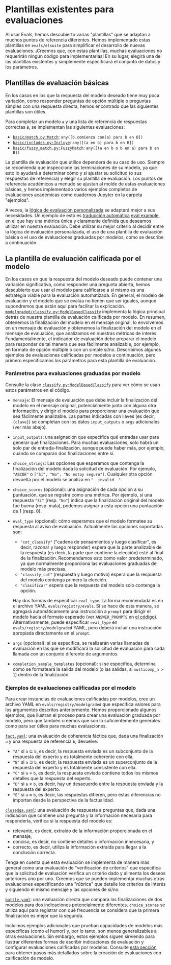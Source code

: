 # Plantillas existentes para evaluaciones

Al usar Evals, hemos descubierto varias "plantillas" que se adaptan a muchos puntos de referencia diferentes. Hemos implementado estas plantillas en `evals/elsuite` para simplificar el desarrollo de nuevas evaluaciones. ¡Creemos que, con estas plantillas, muchas evaluaciones no requerirán ningún código para implementarlas! En su lugar, elegirá una de las plantillas existentes y simplemente especificará el conjunto de datos y los parámetros.

## Plantillas de evaluación básicas

En los casos en los que la respuesta del modelo deseado tiene muy poca variación, como responder preguntas de opción múltiple o preguntas simples con una respuesta directa, hemos encontrado que las siguientes plantillas son útiles.

Para completar un modelo `a` y una lista de referencia de respuestas correctas `B`, se implementan las siguientes evaluaciones:
- [`basic/match.py:Match`](../evals/elsuite/basic/match.py): `any([b.comienza con(a) para b en B])`
- [`basic/includes.py:Incluye`](../evals/elsuite/basic/includes.py): `any([(a en b) para b en B])`
- [`basic/fuzzy_match.py:FuzzyMatch`](../evals/elsuite/basic/fuzzy_match.py): `any([(a en b o b en a) para b en B])`

La plantilla de evaluación que utilice dependerá de su caso de uso. Siempre se recomienda que inspeccione las terminaciones de su modelo, ya que esto lo ayudará a determinar cómo y si ajustar su solicitud (o sus respuestas de referencia) y elegir su plantilla de evaluación. Los puntos de referencia académicos a menudo se ajustan al molde de estas evaluaciones básicas, y hemos implementado varios ejemplos completos de evaluaciones académicas como cuadernos Jupyter en la carpeta "ejemplos".

A veces, la [lógica de evaluación personalizada](custom-eval.md) se adaptará mejor a sus necesidades. Un ejemplo de esto es [traducción automática](../evals/elsuite/translate.py) [eval example](../examples/lafand-mt.ipynb), en el que hay una métrica única y claramente definida que deseamos utilizar en nuestra evaluación. Debe utilizar su mejor criterio al decidir entre la lógica de evaluación personalizada, el uso de una plantilla de evaluación básica o el uso de evaluaciones graduadas por modelos, como se describe a continuación.

## La plantilla de evaluación calificada por el modelo

En los casos en que la respuesta del modelo deseado puede contener una variación significativa, como responder una pregunta abierta, hemos descubierto que usar el modelo para calificarse a sí mismo es una estrategia viable para la evaluación automatizada. En general, el modelo de evaluación y el modelo que se evalúa no tienen que ser iguales, aunque supondremos que están aquí para facilitar la explicación.
[`modelgraded/classify.py:ModelBasedClassify`](../evals/elsuite/modelgraded/classify.py) implementa la lógica principal detrás de nuestra plantilla de evaluación calificada por modelo. En resumen, obtenemos la finalización del modelo en el mensaje original, lo envolvemos en un mensaje de evaluación y obtenemos la finalización del modelo en el mensaje de evaluación, que analizamos en nuestras métricas de interés. Fundamentalmente, el indicador de evaluación debe preparar el modelo para responder de tal manera que sea fácilmente analizable, por ejemplo, en formato de opción múltiple o con un simple sí/no. Describimos algunos ejemplos de evaluaciones calificadas por modelos a continuación, pero primero especificamos los parámetros para esta plantilla de evaluación.
### Parámetros para evaluaciones graduadas por modelo

Consulte la clase [`classify.py:ModelBasedClassify`](../evals/elsuite/modelgraded/classify.py) para ver cómo se usan estos parámetros en el código.

- `mensaje`: El mensaje de evaluación que debe incluir la finalización del modelo en el mensaje original, potencialmente junto con alguna otra información, y dirigir el modelo para proporcionar una evaluación que sea fácilmente analizable. Las partes indicadas con llaves (es decir, `{clave}`) se completan con los datos `input_outputs` o `args` adicionales (ver más abajo).
- `input_outputs`: una asignación que especifica qué entradas usar para generar qué finalizaciones. Para muchas evaluaciones, solo habrá un solo par de entrada-finalización, aunque puede haber más, por ejemplo, cuando se comparan dos finalizaciones entre sí.
- `choice_strings`: Las opciones que esperamos que contenga la finalización del modelo dada la solicitud de evaluación. Por ejemplo, `"ABCDE"` o `["Sí", "No", "No estoy seguro"]`. Cualquier otra opción devuelta por el modelo se analiza en `"__invalid__"`.
- `choice_scores` (opcional): una asignación de cada opción a su puntuación, que se registra como una métrica. Por ejemplo, si una respuesta `"Sí"` (resp. `"No"`) indica que la finalización original del modelo fue buena (resp. mala), podemos asignar a esta opción una puntuación de 1 (resp. 0).
- `eval_type` (opcional): cómo esperamos que el modelo formatee su respuesta al aviso de evaluación. Actualmente las opciones soportadas son:
   - `"cot_classify"` ("cadena de pensamientos y luego clasificar", es decir, razonar y luego responder) espera que la parte analizable de la respuesta (es decir, la parte que contiene la elección) esté al final de la finalización. Recomendamos esto como valor predeterminado, ya que normalmente proporciona las evaluaciones graduadas del modelo más precisas.
   - `"classify_cot"` (respuesta y luego motivo) espera que la respuesta del modelo contenga primero la elección.
   - `"clasificar"` espera que la respuesta del modelo solo contenga la opción.

   Hay dos formas de especificar `eval_type`. La forma recomendada es en el archivo YAML `evals/registry/evals`. Si se hace de esta manera, se agregará automáticamente una instrucción a `prompt` para dirigir el modelo hacia el formato esperado (ver `ANSWER_PROMPTS` en [el código](../evals/elsuite/modelgraded/classify.py)). Alternativamente, puede especificar `eval_type` en `evals/registry/modelgraded` YAML, pero deberá incluir una instrucción apropiada directamente en el `prompt`.
- `args` (opcional): si se especifica, se realizarán varias llamadas de evaluación en las que se modificará la solicitud de evaluación para cada llamada con un conjunto diferente de argumentos.
- `completion_sample_templates` (opcional): si se especifica, determina cómo se formateará la salida del modelo (o las salidas, si `multicomp_n > 1`) dentro de la finalización.
### Ejemplos de evaluaciones calificadas por el modelo

Para crear instancias de evaluaciones calificadas por modelos, cree un archivo YAML en `evals/registry/modelgraded` que especifica valores para los argumentos descritos anteriormente. Hemos proporcionado algunos ejemplos, que ilustran el proceso para crear una evaluación graduada por modelo, pero que también creemos que son lo suficientemente generales como para ser útiles para muchas evaluaciones.

[`fact.yaml`](../evals/registry/modelgraded/fact.yaml): una evaluación de coherencia fáctica que, dada una finalización `a` y una respuesta de referencia `b`, devuelve:
- `"A"` si `a` $\subseteq$ `b`, es decir, la respuesta enviada es un subconjunto de la respuesta del experto y es totalmente coherente con ella.
- `"B"` si `a` $\supseteq$ `b`, es decir, la respuesta enviada es un superconjunto de la respuesta del experto y es totalmente consistente con ella.
- `"C"` si `a` $=$ `b`, es decir, la respuesta enviada contiene todos los mismos detalles que la respuesta del experto.
- `"D"` si `a` $\neq$ `b`, es decir, hay un desacuerdo entre la respuesta enviada y la respuesta del experto.
- `"E"` si `a` $\approx$ `b`, es decir, las respuestas difieren, pero estas diferencias no importan desde la perspectiva de la factualidad.

[`closedqa.yaml`](../evals/registry/modelgraded/closedqa.yaml): una evaluación de respuesta a preguntas que, dada una indicación que contiene una pregunta y la información necesaria para responderla, verifica si la respuesta del modelo es:
- relevante, es decir, extraído de la información proporcionada en el mensaje,
- conciso, es decir, no contiene detalles o información innecesaria, y
- correcto, es decir, utiliza la información extraída para llegar a la conclusión correcta.

Tenga en cuenta que esta evaluación se implementa de manera más general como una evaluación de "verificación de criterios" que especifica que la solicitud de evaluación verifica un criterio dado y alimenta los deseos anteriores uno por uno. Creemos que se pueden implementar muchas otras evaluaciones especificando una "rúbrica" que detalle los criterios de interés y siguiendo el mismo mensaje y las opciones de sí/no.

[`battle.yaml`](../evals/registry/modelgraded/battle.yaml): una evaluación directa que compara las finalizaciones de dos modelos para dos indicaciones potencialmente diferentes. `choice_scores` se utiliza aquí para registrar con qué frecuencia se considera que la primera finalización es mejor que la segunda.

Incluimos ejemplos adicionales que prueban capacidades de modelos más específicas (como el humor) y, por lo tanto, son menos generalizables a otras evaluaciones. Sin embargo, estos ejemplos siguen sirviendo para ilustrar diferentes formas de escribir indicaciones de evaluación y configurar evaluaciones calificadas por modelos. Consulte [esta sección](build-eval.md#for-model-graded-evals-a-step-by-step-workflow) para obtener pasos más detallados sobre la creación de evaluaciones con calificación de modelo.
